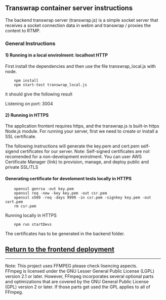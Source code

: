 ## Transwrap container server instructions

The backend transwrap server (transwrap.js) is a simple socket server that receives a socket connection data in webm and transwrap / proxies the content to RTMP.

### General Instructions

#### 1) Running in a local envirolment: localhost HTTP

First install the dependencies and then use the file transwrap_local.js with node.
```
    npm install
    npm start-test transwrap_local.js
```

it should give the following result

Listening on port: 3004

#### 2) Running in HTTPS

The application frontent requires https, and the transwrap.js is built-in https Node.js module.
For running your server, first we need to create or install a SSL certificate.

The following instructions will generate the key.pem and cert.pem self-sigend certificates for our server.
Note: Self-signed certificates are not recomended for a non-development evirolment. You can user AWS Certificate Manager (link) to provision, manage, and deploy public and private SSL/TLS 

#### Generating certificate for develoment tests locally in HTTPS

```
    openssl genrsa -out key.pem
    openssl req -new -key key.pem -out csr.pem
    openssl x509 -req -days 9999 -in csr.pem -signkey key.pem -out cert.pem
    rm csr.pem
```

Running locally in HTTPS

```
    npm run startDevs
```

The certificates has to be generated in the backend folder.

## [Return to the frontend deployment](../frontend/README.md)

-------
Note: This project uses FFMPEG please check lisencing aspects.  
FFmpeg is licensed under the GNU Lesser General Public License (LGPL) version 2.1 or later. However, FFmpeg incorporates several optional parts and optimizations that are covered by the GNU General Public License (GPL) version 2 or later. If those parts get used the GPL applies to all of FFmpeg.